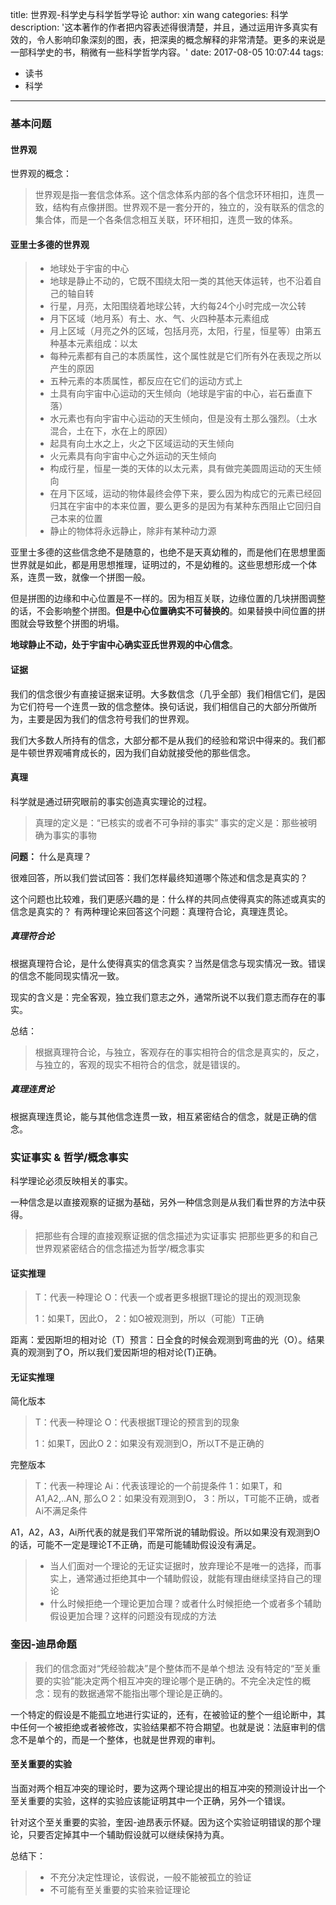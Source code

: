 title: 世界观-科学史与科学哲学导论
author: xin wang
categories: 科学
description: '这本著作的作者把内容表述得很清楚，并且，通过运用许多真实有效的，令人影响印象深刻的图，表，把深奥的概念解释的非常清楚。更多的来说是一部科学史的书，稍微有一些科学哲学内容。'
date: 2017-08-05 10:07:44
tags:
 - 读书
 - 科学
---

### 基本问题
#### 世界观
世界观的概念：
> 世界观是指一套信念体系。这个信念体系内部的各个信念环环相扣，连贯一致，结构有点像拼图。世界观不是一套分开的，独立的，没有联系的信念的集合体，而是一个各条信念相互关联，环环相扣，连贯一致的体系。

#### 亚里士多德的世界观
> * 地球处于宇宙的中心
> * 地球是静止不动的，它既不围绕太阳一类的其他天体运转，也不沿着自己的轴自转
> * 行星，月亮，太阳围绕着地球公转，大约每24个小时完成一次公转
> * 月下区域（地月系）有土、水、气、火四种基本元素组成
> * 月上区域（月亮之外的区域，包括月亮，太阳，行星，恒星等）由第五种基本元素组成：以太
> * 每种元素都有自己的本质属性，这个属性就是它们所有外在表现之所以产生的原因
> * 五种元素的本质属性，都反应在它们的运动方式上
> * 土具有向宇宙中心运动的天生倾向（地球是宇宙的中心，岩石垂直下落）
> * 水元素也有向宇宙中心运动的天生倾向，但是没有土那么强烈。（土水混合，土在下，水在上的原因）
> * 起具有向土水之上，火之下区域运动的天生倾向
> * 火元素具有向宇宙中心之外运动的天生倾向
> * 构成行星，恒星一类的天体的以太元素，具有做完美圆周运动的天生倾向
> * 在月下区域，运动的物体最终会停下来，要么因为构成它的元素已经回归其在宇宙中的本来位置，要么更多的是因为有某种东西阻止它回归自己本来的位置
> * 静止的物体将永远静止，除非有某种动力源

亚里士多德的这些信念绝不是随意的，也绝不是天真幼稚的，而是他们在思想里面世界就是如此，都是用思想推理，证明过的，不是幼稚的。这些思想形成一个体系，连贯一致，就像一个拼图一般。

但是拼图的边缘和中心位置是不一样的。因为相互关联，边缘位置的几块拼图调整的话，不会影响整个拼图。**但是中心位置确实不可替换的**。如果替换中间位置的拼图就会导致整个拼图的坍塌。

**地球静止不动，处于宇宙中心确实亚氏世界观的中心信念**。


#### 证据
我们的信念很少有直接证据来证明。大多数信念（几乎全部）我们相信它们，是因为它们符号一个连贯一致的信念整体。换句话说，我们相信自己的大部分所做所为，主要是因为我们的信念符号我们的世界观。

我们大多数人所持有的信念，大部分都不是从我们的经验和常识中得来的。我们都是牛顿世界观哺育成长的，因为我们自幼就接受他的那些信念。


#### 真理
科学就是通过研究眼前的事实创造真实理论的过程。

> 真理的定义是：“已核实的或者不可争辩的事实”
> 事实的定义是：那些被明确为事实的事物

**问题：**
什么是真理？

很难回答，所以我们尝试回答：我们怎样最终知道哪个陈述和信念是真实的？

这个问题也比较难，我们更感兴趣的是：什么样的共同点使得真实的陈述或真实的信念是真实的？
有两种理论来回答这个问题：真理符合论，真理连贯论。

##### 真理符合论
根据真理符合论，是什么使得真实的信念真实？当然是信念与现实情况一致。错误的信念不能同现实情况一致。

现实的含义是：完全客观，独立我们意志之外，通常所说不以我们意志而存在的事实。

总结：
> 根据真理符合论，与独立，客观存在的事实相符合的信念是真实的，反之，与独立的，客观的现实不相符合的信念，就是错误的。

##### 真理连贯论
根据真理连贯论，能与其他信念连贯一致，相互紧密结合的信念，就是正确的信念。


### 实证事实 & 哲学/概念事实
科学理论必须反映相关的事实。

一种信念是以直接观察的证据为基础，另外一种信念则是从我们看世界的方法中获得。

> 把那些有合理的直接观察证据的信念描述为实证事实
> 把那些更多的和自己世界观紧密结合的信念描述为哲学/概念事实

#### 证实推理
> T：代表一种理论
> O：代表一个或者更多根据T理论的提出的观测现象
>
> 1：如果T，因此O，
> 2：如O被观测到，所以（可能）T正确

距离：爱因斯坦的相对论（T）预言：日全食的时候会观测到弯曲的光（O）。结果真的观测到了O，所以我们爱因斯坦的相对论(T)正确。

#### 无证实推理

简化版本
> T：代表一种理论
> O：代表根据T理论的预言到的现象
> 
> 1：如果T，因此O
> 2：如果没有观测到O，所以T不是正确的

完整版本
> T：代表一种理论
> Ai：代表该理论的一个前提条件
> 1：如果T，和A1,A2,..AN, 那么O
> 2：如果没有观测到O，
> 3：所以，T可能不正确，或者Ai不满足条件

A1，A2，A3，Ai所代表的就是我们平常所说的辅助假设。所以如果没有观测到O的话，可能不一定是理论T不正确，而是可能辅助假设没有满足。

> * 当人们面对一个理论的无证实证据时，放弃理论不是唯一的选择，而事实上，通常通过拒绝其中一个辅助假设，就能有理由继续坚持自己的理论
> * 什么时候拒绝一个理论更加合理？或者什么时候拒绝一个或者多个辅助假设更加合理？这样的问题没有现成的方法

### 奎因-迪昂命题
> 我们的信念面对“凭经验裁决”是个整体而不是单个想法
> 没有特定的“至关重要的实验”能决定两个相互冲突的理论哪个是正确的。不完全决定性的概念：现有的数据通常不能指出哪个理论是正确的。

一个特定的假设是不能孤立地进行实证的，还有，在被验证的整个一组论断中，其中任何一个被拒绝或者被修改，实验结果都不符合期望。也就是说：法庭审判的信念不是单个的，而是一个整体，也就是世界观的审判。

#### 至关重要的实验
当面对两个相互冲突的理论时，要为这两个理论提出的相互冲突的预测设计出一个至关重要的实验，这样的实验应该能证明其中一个正确，另外一个错误。

针对这个至关重要的实验，奎因-迪昂表示怀疑。因为这个实验证明错误的那个理论，只要否定掉其中一个辅助假设就可以继续保持为真。

总结下：
> * 不充分决定性理论，该假说，一般不能被孤立的验证
> * 不可能有至关重要的实验来验证理论

